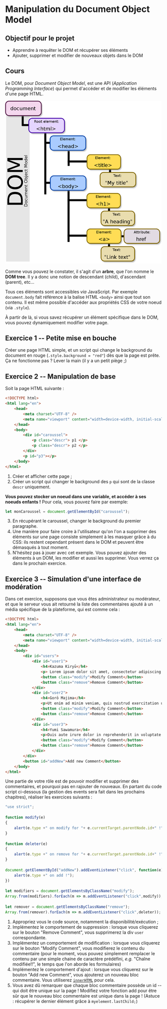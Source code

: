 # Manipulation du Document Object Model

## Objectif pour le projet

* Apprendre à requêter le DOM et récupérer ses éléments
* Ajouter, supprimer et modifier de nouveaux objets dans le DOM

## Cours
Le DOM, pour *Document Object Model*, est une API (*Application Programming Interface*) qui permet d'accéder et de modifier les éléments d'une page HTML.

![Illustration du DOM](../ressources/js/dom_example.png)

Comme vous pouvez le constater, il s'agit d'un **arbre**, que l'on nomme le **DOM tree**. Il y a donc une notion de descendant (child), d'ascendant (parent), etc...

Tous ces éléments sont accessibles *via* JavaScript. Par exemple `document.body` fait référence à la balise HTML `<body>` ainsi que tout son contenu. Il est même possible d'accéder aux propriétés CSS de votre noeud (via `.style`).

À partir de là, si vous savez récupérer un élément spécifique dans le DOM, vous pouvez dynamiquement modifier votre page.

## Exercice 1 -- Petite mise en bouche

Créer une page HTML simple, et un script qui change le background du document en rouge (`.style.background = "red"`) dès que la page est prête. Ça ne fonctionne pas ? Lever la main (il y a un petit piège ;)

## Exercice 2 -- Manipulation de base

Soit la page HTML suivante :

```html
<!DOCTYPE html>
<html lang="en">
    <head>
        <meta charset="UTF-8" />
        <meta name="viewport" content="width=device-width, initial-scale=1" />
    </head>
    <body>
        <div id="caroussel">
            <p class="descr"> p1 </p>
            <p class="descr"> p2 </p>
        </div>
        <p id="p3"></p>
    </body>
</html>
```

1. Créer et afficher cette page ;
2. Créer un script qui changer le background des `p` qui sont de la classe `descr` uniquement.

**Vous pouvez stocker un noeud dans une variable, et accéder à ses noeuds enfants !** Pour cela, vous pouvez faire par exemple:
```js
let monCaroussel = document.getElementById("caroussel");
```

3. En récupérant le caroussel, changer le background du premier paragraphe.
4. Une manière pour faire croire à l'utilisateur qu'on l'on a supprimer des éléments sur une page consiste simplement à les masquer grâce à du CSS: ils restent cependant présent dans le DOM et peuvent être démasqués à tout moment. 
5. N'hésitez pas à jouer avec cet exemple. Vous pouvez ajouter des éléments à un DOM, les modifier et aussi les supprimer. Vous verrez ça dans le prochain exercice.

## Exercice 3 -- Simulation d'une interface de modération

Dans cet exercice, supposons que vous êtes administrateur ou modérateur, et que le serveur vous ait retourné la liste des commentaires ajouté à un média spécifique de la plateforme, qui est comme cela :

```html
<!DOCTYPE html>
<html lang="en">
    <head>
        <meta charset="UTF-8" />
        <meta name="viewport" content="width=device-width, initial-scale=1" />
    </head>
    <body>
        <div id="users">
            <div id="user1">
                <h4>Kazuma Kiryū</h4>
                <p> Lorem ipsum dolor sit amet, consectetur adipiscing elit, sed do eiusmod tempor incididunt ut labore et dolore magna aliqua.</p>
                <button class="modify">Modify Comment</button>
                <button class="remove">Remove Comment</button>
            </div>
            <div id="user2">
                <h4>Gorō Majima</h4>
                <p>Ut enim ad minim veniam, quis nostrud exercitation ullamco laboris nisi ut aliquip ex ea commodo consequat.</p>
                <button class="modify">Modify Comment</button>
                <button class="remove">Remove Comment</button>
            </div>
            <div id="user3">
                <h4>Yumi Sawamura</h4>
                <p>Duis aute irure dolor in reprehenderit in voluptate velit esse cillum dolore eu fugiat nulla pariatur. Excepteur sint occaecat cupidatat non proident, sunt in culpa qui officia deserunt mollit anim id est laborum.</p>
                <button class="modify">Modify Comment</button>
                <button class="remove">Remove Comment</button>
            </div>
        </div>
        <button id="addNew">Add new Comment</button>
    </body>
</html>
```

Une partie de votre rôle est de pouvoir modifier et supprimer des commentaires, et pourquoi pas en rajouter de nouveaux. En partant du code script ci-dessous (la gestion des events sera fait dans les prochains chapitres), réaliser les exercices suivants :

```js
"use strict";

function modify(e)
{
    alert(e.type +" on modify for "+ e.currentTarget.parentNode.id+" !");
}

function deleter(e)
{
    alert(e.type +" on remove for "+ e.currentTarget.parentNode.id+" !");
}

document.getElementById("addNew").addEventListener("click", function(e){
    alert(e.type +" on add !");
})

let modifiers = document.getElementsByClassName("modify");
Array.from(modifiers).forEach(m => m.addEventListener("click",modify));

let remover = document.getElementsByClassName("remove");
Array.from(remover).forEach(m => m.addEventListener("click",deleter));
```

1. Appropriez vous le code source, notamment la disponibilité/exécution ;
2. Implémentez le comportement de suppression : lorsque vous cliquerez sur le bouton "Remove Comment", vous supprimerez la div `user` correspondante.
3. Implémentez un comportement de modification : lorsque vous cliquerez sur le bouton "Modify Comment", vous modifierez le contenu du commentaire (pour le moment, vous pouvez simplement remplacer le contenu par une simple chaine de caractère prédéfini, *e.g.* "Chaîne modifiée!!", le temps que l'on aborde les formulaires)
4. Implémentez le comportement d'ajout : lorsque vous cliquerez sur le bouton "Add new Comment", vous ajouterez un nouveau bloc commentaire. Vous utiliserez [`innerHTML`](https://developer.mozilla.org/fr/docs/Web/API/Element/innerHTML) pour cela.
5. Vous avez dû remarquer que chaque bloc commentaire possède un id -- qui doit être unique sur la page ! Modifiez votre fonction add pour être sûr que le nouveau bloc commentaire est unique dans la page ! (Astuce : récupérer le dernier élément grâce à `myelement.lastChild;`)